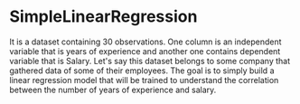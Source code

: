 # SimpleLinearRegression
It is a dataset containing 30 observations. One column is an independent variable that is years of experience and another one contains dependent variable that is Salary. Let's say this dataset belongs to some company that gathered data of some of their employees. The goal is to simply build a linear regression model that will be trained to understand the correlation between the number of years of experience and salary.
